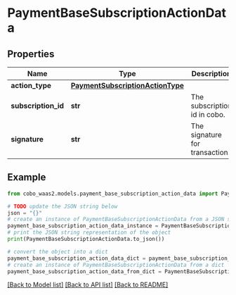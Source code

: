 # PaymentBaseSubscriptionActionData


## Properties

Name | Type | Description | Notes
------------ | ------------- | ------------- | -------------
**action_type** | [**PaymentSubscriptionActionType**](PaymentSubscriptionActionType.md) |  | 
**subscription_id** | **str** | The subscription id in cobo. | 
**signature** | **str** | The signature for transaction. | 

## Example

```python
from cobo_waas2.models.payment_base_subscription_action_data import PaymentBaseSubscriptionActionData

# TODO update the JSON string below
json = "{}"
# create an instance of PaymentBaseSubscriptionActionData from a JSON string
payment_base_subscription_action_data_instance = PaymentBaseSubscriptionActionData.from_json(json)
# print the JSON string representation of the object
print(PaymentBaseSubscriptionActionData.to_json())

# convert the object into a dict
payment_base_subscription_action_data_dict = payment_base_subscription_action_data_instance.to_dict()
# create an instance of PaymentBaseSubscriptionActionData from a dict
payment_base_subscription_action_data_from_dict = PaymentBaseSubscriptionActionData.from_dict(payment_base_subscription_action_data_dict)
```
[[Back to Model list]](../README.md#documentation-for-models) [[Back to API list]](../README.md#documentation-for-api-endpoints) [[Back to README]](../README.md)


